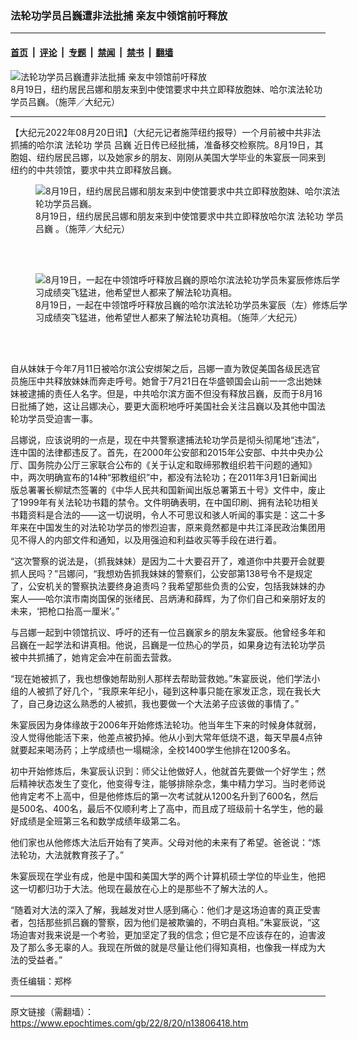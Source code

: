 ### 法轮功学员吕巍遭非法批捕 亲友中领馆前吁释放

---

#### [首页](../../../..?n13806418) &nbsp;|&nbsp; [评论](../../../../../epoch-comment?n13806418) &nbsp;|&nbsp; [专题](../../../../../epoch-special?n13806418) &nbsp;|&nbsp; [禁闻](../../../../../epoch-news?n13806418) &nbsp;|&nbsp; [禁书](../../../../../books?n13806418) &nbsp;|&nbsp; [翻墙](https://github.com/gfw-breaker/nogfw/blob/master/README.md?n13806418)


<div><img alt="法轮功学员吕巍遭非法批捕 亲友中领馆前吁释放" class="attachment-djy_600_400 size-djy_600_400 wp-post-image" src="https://i.epochtimes.com/assets/uploads/2022/08/id13806419-160077-600x400.png"/>
<div class="caption">
 8月19日，纽约居民吕娜和朋友来到中使馆要求中共立即释放胞妹、哈尔滨法轮功学员吕巍。（施萍／大纪元）
</div></div><hr/><div class="post_content" id="artbody" itemprop="articleBody">
 <!-- article content begin -->
 <p>
  【大纪元2022年08月20日讯】（大纪元记者施萍纽约报导）一个月前被中共非法抓捕的哈尔滨
  <ok href="https://www.epochtimes.com/gb/tag/%E6%B3%95%E8%BD%AE%E5%8A%9F.html">
   法轮功
  </ok>
  学员
  <ok href="https://www.epochtimes.com/gb/tag/%E5%90%95%E5%B7%8D.html">
   吕巍
  </ok>
  近日传已经批捕，准备移交检察院。8月19日，其胞姐、纽约居民吕娜，以及她家乡的朋友、刚刚从美国大学毕业的朱宴辰一同来到纽约的中共领馆，要求中共立即释放吕巍。
 </p>
 <figure aria-describedby="caption-13806421" class="wp-caption aligncenter" id="13806421" style="width: 500px">
  <ok href=" https://i.epochtimes.com/assets/uploads/2022/08/id13806421-160079-450x335.png" rel="noreferrer noopener" target="_blank">
   <img alt="8月19日，纽约居民吕娜和朋友来到中使馆要求中共立即释放胞妹、哈尔滨法轮功学员吕巍。" src="https://i.epochtimes.com/assets/uploads/2022/08/id13806421-160079-450x335.png"/>
  </ok>
  <br/><figcaption class="wp-caption-text" id="caption-13806421">
   8月19日，纽约居民吕娜和朋友来到中使馆要求中共立即释放哈尔滨
   <ok href="https://www.epochtimes.com/gb/tag/%E6%B3%95%E8%BD%AE%E5%8A%9F.html">
    法轮功
   </ok>
   学员
   <ok href="https://www.epochtimes.com/gb/tag/%E5%90%95%E5%B7%8D.html">
    吕巍
   </ok>
   。（施萍／大纪元）
  </figcaption><br/>
 </figure><br/>
 <figure aria-describedby="caption-13806420" class="wp-caption aligncenter" id="13806420" style="width: 500px">
  <ok href=" https://i.epochtimes.com/assets/uploads/2022/08/id13806420-160078-450x337.png" rel="noreferrer noopener" target="_blank">
   <img alt="8月19日，一起在中领馆呼吁释放吕巍的原哈尔滨法轮功学员朱宴辰修炼后学习成绩突飞猛进，他希望世人都来了解法轮功真相。" src="https://i.epochtimes.com/assets/uploads/2022/08/id13806420-160078-450x337.png"/>
  </ok>
  <br/><figcaption class="wp-caption-text" id="caption-13806420">
   8月19日，一起在中领馆呼吁释放吕巍的哈尔滨法轮功学员朱宴辰（左）修炼后学习成绩突飞猛进，他希望世人都来了解法轮功真相。（施萍／大纪元）
  </figcaption><br/>
 </figure><br/>
 <p>
  自从妹妹于今年7月11日被哈尔滨公安绑架之后，吕娜一直为敦促美国各级民选官员施压中共释放妹妹而奔走呼号。她曾于7月21日在华盛顿国会山前一一念出她妹妹被逮捕的责任人名字。但是，中共哈尔滨方面不但没有释放吕巍，反而于8月16日批捕了她，这让吕娜决心，要更大面积地呼吁美国社会关注吕巍以及其他中国法轮功学员受迫害一事。
 </p>
 <p>
  吕娜说，应该说明的一点是，现在中共警察逮捕法轮功学员是彻头彻尾地“违法”，连中国的法律都违反了。首先，在2000年公安部和2015年公安部、中共中央办公厅、国务院办公厅三家联合公布的《关于认定和取缔邪教组织若干问题的通知》中，两次明确宣布的14种“邪教组织”中，都没有法轮功；在2011年3月1日新闻出版总署署长柳斌杰签署的《中华人民共和国新闻出版总署第五十号》文件中，废止了1999年有关法轮功书籍的禁令。文件明确表明，在中国印刷、拥有法轮功相关书籍资料是合法的——这一切说明，令人不可思议和骇人听闻的事实是：这二十多年来在中国发生的对法轮功学员的惨烈迫害，原来竟然都是中共江泽民政治集团用见不得人的内部文件和通知，以及用强迫和利益收买等手段在进行着。
 </p>
 <p>
  “这次警察的说法是，（抓我妹妹）是因为二十大要召开了，难道你中共要开会就要抓人民吗？”吕娜问，“我想劝告抓我妹妹的警察们，公安部第138号令不是规定了，公安机关的警察执法要终身追责吗？我希望那些负责的公安，包括我妹妹的办案人——哈尔滨市南岗国保的张绪民、吕炳涛和薛辉，为了你们自己和亲朋好友的未来，‘把枪口抬高一厘米’。”
 </p>
 <p>
  与吕娜一起到中领馆抗议、呼吁的还有一位吕巍家乡的朋友朱宴辰。他曾经多年和吕巍在一起学法和讲真相。他说，吕巍是一位热心的学员，如果身边有法轮功学员被中共抓捕了，她肯定会冲在前面去营救。
 </p>
 <p>
  “现在她被抓了，我也想像她帮助别人那样去帮助营救她。”朱宴辰说，他们学法小组的人被抓了好几个，“我原来年纪小，碰到这种事只能在家发正念，现在我长大了，自己身边这么熟悉的人被抓，我也要做一个大法弟子应该做的事情了。”
 </p>
 <p>
  朱宴辰因为身体缘故于2006年开始修炼法轮功。他当年生下来的时候身体就弱，没人觉得他能活下来，他差点被扔掉。他从小到大常年低烧不退，每天早晨4点钟就要起来喝汤药；上学成绩也一塌糊涂，全校1400学生他排在1200多名。
 </p>
 <p>
  初中开始修炼后，朱宴辰认识到：师父让他做好人，他就首先要做一个好学生；然后精神状态发生了变化，他变得专注，能够排除杂念，集中精力学习。当时老师说他肯定考不上高中，但是他修炼后的第一次考试就从1200名升到了600名，然后是500名、400名，最后不仅顺利考上了高中，而且成了班级前十名学生，他的最好成绩是全班第三名和数学成绩年级第二名。
 </p>
 <p>
  他们家也从他修炼大法后开始有了笑声。父母对他的未来有了希望。爸爸说：“炼法轮功，大法就教育孩子了。”
 </p>
 <p>
  朱宴辰现在学业有成，他是中国和美国大学的两个计算机硕士学位的毕业生，他把这一切都归功于大法。他现在最放在心上的是那些不了解大法的人。
 </p>
 <p>
  “随着对大法的深入了解，我越发对世人感到痛心：他们才是这场迫害的真正受害者，包括那些抓吕巍的警察，因为他们是被欺骗的，不明白真相。”朱宴辰说，“这场迫害对我来说是一个考验，更加坚定了我的信念；但它是不应该存在的，迫害波及了那么多无辜的人。我现在所做的就是尽量让他们得知真相，也像我一样成为大法的受益者。”
 </p>
 <p>
  责任编辑：郑桦
 </p>
 <!-- article content end -->
 <div id="below_article_ad">
 </div>
</div>


---

原文链接（需翻墙）：https://www.epochtimes.com/gb/22/8/20/n13806418.htm